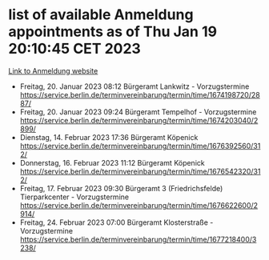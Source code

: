 # list of available Anmeldung appointments as of Thu Jan 19 20:10:45 CET 2023
[Link to Anmeldung website](https://service.berlin.de/terminvereinbarung/termin/tag.php?termin=0&anliegen[]=120686&dienstleisterlist=122210,122217,327316,122219,327312,122227,327314,122231,327346,122243,327348,122252,329742,122260,329745,122262,329748,122254,329751,122271,327278,122273,327274,122277,327276,330436,122280,327294,122282,327290,122284,327292,327539,122291,327270,122285,327266,122286,327264,122296,327268,150230,329760,122301,327282,122297,327286,122294,327284,122312,329763,122314,329775,122304,327330,122311,327334,122309,327332,122281,327352,122279,329772,122276,327324,122274,327326,122267,329766,122246,327318,122251,327320,122257,327322,122208,327298,122226,327300,121362,121364&herkunft=http%3A%2F%2Fservice.berlin.de%2Fdienstleistung%2F120686%2F)
- Freitag, 20. Januar 2023 08:12 Bürgeramt Lankwitz - Vorzugstermine https://service.berlin.de/terminvereinbarung/termin/time/1674198720/2887/
- Freitag, 20. Januar 2023 09:24 Bürgeramt Tempelhof - Vorzugstermine https://service.berlin.de/terminvereinbarung/termin/time/1674203040/2899/
- Dienstag, 14. Februar 2023 17:36 Bürgeramt Köpenick https://service.berlin.de/terminvereinbarung/termin/time/1676392560/312/
- Donnerstag, 16. Februar 2023 11:12 Bürgeramt Köpenick https://service.berlin.de/terminvereinbarung/termin/time/1676542320/312/
- Freitag, 17. Februar 2023 09:30 Bürgeramt 3 (Friedrichsfelde) Tierparkcenter - Vorzugstermine https://service.berlin.de/terminvereinbarung/termin/time/1676622600/2914/
- Freitag, 24. Februar 2023 07:00 Bürgeramt Klosterstraße - Vorzugstermine https://service.berlin.de/terminvereinbarung/termin/time/1677218400/3238/
